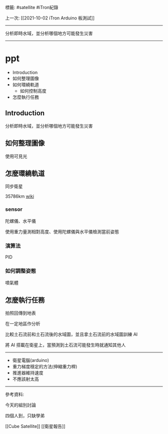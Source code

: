 標籤: #satellite #iTron紀錄 

上一次: [[2021-10-02 iTron Arduino 板測試]]

---

分析即時水域，並分析哪個地方可能發生災害

---

# ppt

- Introduction
- 如何整理圖像
- 如何環繞軌道
	- 如何控制高度
- 怎麼執行任務

## Introduction

分析即時水域，並分析哪個地方可能發生災害

## 如何整理圖像

使用可見光

## 怎麼環繞軌道

同步衛星

35786km [wiki](https://discord.com/channels/867766095645376562/893147667725697105/894115608025767999)

### sensor

陀螺儀、水平儀

使用重力量測相對高度、使用陀螺儀與水平儀檢測當前姿態

### 演算法

PID

### 如何調整姿態

噴氣體

## 怎麼執行任務

拍照回傳到地表

在一定地區作分析

比較土石流前和土石流後的水域圖，並且拿土石流前的水域圖訓練 AI

將 AI 搭載在衛星上，當預測到土石流可能發生時就通知其他人

---

- 衛星電腦(arduino)
- 重力梯度穩定的方法(伸縮重力桿)
- 推進器維持速度
- 不應該射太高

---

參考資料:

今天的組別討論

四個人到，只缺學弟

[[Cube Satellite]]
[[衛星報告]]